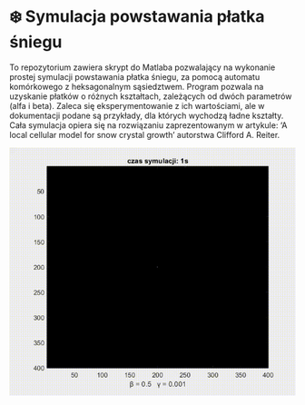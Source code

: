 # ❄️ Symulacja powstawania płatka śniegu

To repozytorium zawiera skrypt do Matlaba pozwalający na wykonanie prostej symulacji powstawania płatka śniegu, za pomocą automatu komórkowego z heksagonalnym sąsiedztwem. 
Program pozwala na uzyskanie płatków o różnych kształtach, zależących od dwóch parametrów (alfa i beta). Zaleca się eksperymentowanie z ich wartościami,
ale w dokumentacji podane są przykłady, dla których wychodzą ładne kształty.
Cała symulacja opiera się na rozwiązaniu zaprezentowanym w artykule: ‘A local cellular model for snow crystal
growth’ autorstwa Clifford A. Reiter. 

![Animacja działania](snow_gif.gif)
